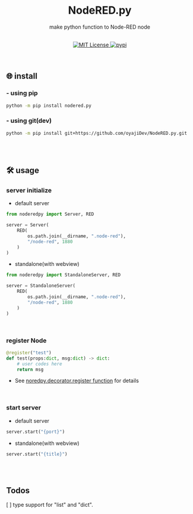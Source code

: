 <h1 align="center">
    NodeRED.py
</h1>
<p align="center">
    make python function to Node-RED node
</p>
<br/>

<div align="center">
    <a href="https://github.com/oyajiDev/HU4PY/blob/main/LICENSE">
        <img src="https://img.shields.io/github/license/oyajiDev/HU4PY.svg" alt="MIT License" />
    </a>
    <a href="https://pypi.org/project/nodered.py/">
        <img src="https://img.shields.io/pypi/v/nodered.py.svg" alt="pypi" />
    </a>
</div>
<br/><br/>


## 🌐 install
### - using pip
```zsh
python -m pip install nodered.py
```

### - using git(dev)
```zsh
python -m pip install git+https://github.com/oyajiDev/NodeRED.py.git
```

<br/><br/>

## 🛠 usage
### server initialize
- default server
```python
from noderedpy import Server, RED

server = Server(
    RED(
        os.path.join(__dirname, ".node-red"),
        "/node-red", 1880
    )
)
```
- standalone(with webview)
```python
from noderedpy import StandaloneServer, RED

server = StandaloneServer(
    RED(
        os.path.join(__dirname, ".node-red"),
        "/node-red", 1880
    )
)
```
<br/>

### register Node
```python
@register("test")
def test(props:dict, msg:dict) -> dict:
    # user codes here
    return msg
```
- See <a href="">noredpy.decorator.register function</a> for details
<br/>

### start server
- default server
```python
server.start("{port}")
```
- standalone(with webview)
```python
server.start("{title}")
```
<br/><br/>

## Todos
[ ] type support for "list" and "dict".
